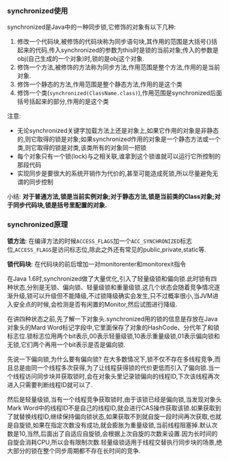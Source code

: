 
### synchronized使用

synchronized是Java中的一种同步锁,它修饰的对象有以下几种:

1. 修改一个代码块,被修饰的代码块称为同步语句块,其作用的范围是大括号{}括起来的代码,传入synchronized的参数为this时是锁的当前对象;传入的参数是obj(自己生成的一个对象)时,锁的是obj这个对象.
2. 修饰一个方法,被修饰的方法称为同步方法,作用范围是整个方法,作用的是当前对象.
3. 修饰一个静态的方法,作用范围是整个静态方法,作用的是这个类
4. 修饰一个类(`synchronized(ClassName.class)`),作用范围是synchronized后面括号括起来的部分,作用的是这个类


注意:

- 无论synchronized关键字加载方法上还是对象上,如果它作用的对象是非静态的,则它取得的锁是对象;如果synchronized作用的对象是一个静态方法或一个类,则它取得的锁是对类,该类所有的对象同一把锁
- 每个对象只有一个锁(lock)与之相关联,谁拿到这个锁谁就可以运行它所控制的那段代码
- 实现同步是要很大的系统开销作为代价的,甚至可能造成死锁,所以尽量避免无谓的同步控制

小结: **对于普通方法,锁是当前实例对象;对于静态方法,锁是当前类的Class对象;对于同步代码块,锁是括号里配置的对象.**

### synchronized原理

**锁方法**: 在编译方法的时候`ACCESS_FLAGS`加一个`ACC_SYNCHRONIZED`标志位,`ACCESS_FLAGS`是访问标志位,除此之外还有常见的public,private,static等.

**锁代码块**: 在代码块的前后增加一对monitorenter和monitorexit指令

在Java 1.6时,synchronized做了大量优化,引入了轻量级锁和偏向锁.此时锁有四种状态,分别是无锁、偏向锁、轻量级锁和重量级锁.这几个状态会随着竞争情况逐渐升级,锁可以升级但不能降级,不过锁降级确实会发生,只不过概率很小,当JVM进入安全点的时候,会检测是否有闲置的Monitor,然后试图进行降级.

在讲四种状态之前,先了解一下对象头.synchronized用的锁的信息是存放在Java对象头的Mard Word标记字段中,它里面保存了对象的HashCode、分代年了和锁标志位.锁标志位用两个bit表示,00表示轻量级锁,10表示重量级锁,01表示偏向锁和无锁,它们两个再用一个bit表示是否是偏向锁.

先说一下偏向锁,为什么要有偏向锁? 在大多数情况下,锁不仅不存在多线程竞争,而且总是由同一个线程多次获得,为了让线程获得锁的代价更低而引入了偏向锁.当一个线程访问同步块并获取锁时,会在对象头里记录锁偏向的线程ID,下次该线程再次进入只需要判断线程ID就可以了.

然后是轻量级锁,当有一个线程竞争获取锁时,由于该锁已经是偏向锁,当发现对象头Mark Word中的线程ID不是自己的线程ID,就会进行CAS操作获取该锁.如果获取到了就替换线程ID,继续保持偏向锁状态,如果获取不到就自旋一段时间再次获取,也就是自旋锁,如果在指定次数没有成功,就会膨胀为重量级锁,当前线程阻塞掉.默认次数是10,当然,后面出了自适应自旋锁,会根据上次自旋的次数来设置.因为长时间的自旋会消耗CPU,所以会有限制次数.轻量级锁适用于线程交替执行同步块的场景,绝大部分的锁在整个同步周期都不存在长时间的竞争.

